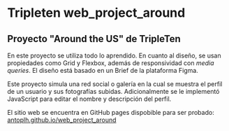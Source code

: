 # Tripleten web_project_around
## Proyecto "Around the US" de TripleTen

En este proyecto se utiliza todo lo aprendido. En cuanto al diseño, se usan propiedades como Grid y Flexbox, además de responsividad con _media queries_. El diseño está basado en un Brief de la plataforma Figma.

 Este proyecto simula una red social o galería en la cual se muestra el perfil de un usuario y sus fotografías subidas. Adicionalmente se le implementó JavaScript para editar el nombre y descripción del perfil.

 El sitio web se encuentra en GitHub pages dispobible para ser probado: [antoplh.github.io/web_project_around](https://antoplh.github.io/web_project_around)
